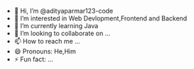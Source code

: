 - 👋 Hi, I’m @adityaparmar123-code
- 👀 I’m interested in Web Devlopment,Frontend and Backend
- 🌱 I’m currently learning Java
- 💞️ I’m looking to collaborate on ...
- 📫 How to reach me ...
- 😄 Pronouns: He,Him
- ⚡ Fun fact: ...

<!---
adityaparmar123-code/adityaparmar123-code is a ✨ special ✨ repository because its `README.md` (this file) appears on your GitHub profile.
You can click the Preview link to take a look at your changes.
--->
